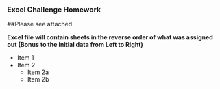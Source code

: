 ### Excel Challenge Homework
##Please see attached


**Excel file will contain sheets in the reverse order of what was assigned out (Bonus to the initial data from Left to Right)**

* Item 1
* Item 2
  * Item 2a
  * Item 2b
